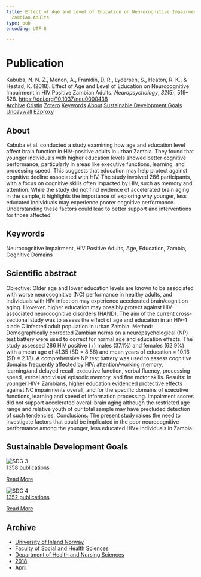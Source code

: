 ```yaml
---
title: Effect of Age and Level of Education on Neurocognitive Impairment in HIV Positive
  Zambian Adults
type: pub
encoding: UTF-8

---
```

<h1>Publication</h1>
<article id="csl-bib-container-NXTQR3CR" class="csl-bib-container">
  <div class="csl-bib-body"> <div class="csl-entry">Kabuba, N. N. Z., Menon, A., Franklin, D. R., Lydersen, S., Heaton, R. K., &#38; Hestad, K. (2018). Effect of Age and Level of Education on Neurocognitive Impairment in HIV Positive Zambian Adults. <i>Neuropsychology</i>, <i>32</i>(5), 519–528. <a href="https://doi.org/10.1037/neu0000438">https://doi.org/10.1037/neu0000438</a></div> </div>
  <div class="csl-bib-buttons">
    <a href="#taxonomy-article-NXTQR3CR" alt="archive" class="csl-bib-button">Archive</a>
    <a href="https://app.cristin.no/results/show.jsf?id=1581309" alt="Cristin" class="csl-bib-button">Cristin</a>
    <a href="http://zotero.org/groups/5881554/items/NXTQR3CR" alt="Zotero" class="csl-bib-button">Zotero</a>
    <a href="#keywords-article-NXTQR3CR" alt="keywords" class="csl-bib-button">Keywords</a>
    <a href="#about-article-NXTQR3CR" alt="about_pub" class="csl-bib-button">About</a>
    <a href="#sdg-article-NXTQR3CR" alt="sdg" class="csl-bib-button">Sustainable Development Goals</a>
    <a href="https://sihf.brage.unit.no/sihf-xmlui/bitstream/11250/2720214/1/Kabuba_et_al_2018.pdf" alt="Unpaywall" class="csl-bib-button">Unpaywall</a>
    <a href="https://sihf.brage.unit.no/sihf-xmlui/bitstream/11250/2720214/1/Kabuba_et_al_2018.pdf" alt="EZproxy" class="csl-bib-button">EZproxy</a>
  </div>
  <div id="csl-bib-meta-container-NXTQR3CR"></div>
</article>
<div id="csl-bib-meta-NXTQR3CR" class="csl-bib-meta">
  <article id="about-article-NXTQR3CR" class="about_pub-article">
    <h1>About</h1>
    Kabuba et al. conducted a study examining how age and education level affect brain function in HIV-positive adults in urban Zambia. They found that younger individuals with higher education levels showed better cognitive performance, particularly in areas like executive functions, learning, and processing speed. This suggests that education may help protect against cognitive decline associated with HIV. The study involved 286 participants, with a focus on cognitive skills often impacted by HIV, such as memory and attention. While the study did not find evidence of accelerated brain aging in the sample, it highlights the importance of exploring why younger, less educated individuals may experience poorer cognitive performance. Understanding these factors could lead to better support and interventions for those affected.
  </article>
  <article id="keywords-article-NXTQR3CR" class="keywords-article">
    <h1>Keywords</h1>
    Neurocognitive Impairment, HIV Positive Adults, Age, Education, Zambia, Cognitive Domains
  </article>
  <article id="abstract-article-NXTQR3CR" class="abstract-article">
    <h1>Scientific abstract</h1>
    Objective: Older age and lower education levels are known to be associated with worse neurocognitive (NC) performance in healthy adults, and individuals with HIV infection may experience accelerated brain/cognition aging. However, higher education may possibly protect against HIV-associated neurocognitive disorders (HAND). The aim of the current cross-sectional study was to assess the effect of age and education in an HIV-1 clade C infected adult population in urban Zambia. Method: Demographically corrected Zambian norms on a neuropsychological (NP) test battery were used to correct for normal age and education effects. The study assessed 286 HIV positive (+) males (37.1%) and females (62.9%) with a mean age of 41.35 (SD = 8.56) and mean years of education = 10.16 (SD = 2.18). A comprehensive NP test battery was used to assess cognitive domains frequently affected by HIV: attention/working memory, learning/and delayed recall, executive function, verbal fluency, processing speed, verbal and visual episodic memory, and fine motor skills. Results: In younger HIV+ Zambians, higher education evidenced protective effects against NC impairments overall, and for the specific domains of executive functions, learning and speed of information processing. Impairment scores did not support accelerated overall brain aging although the restricted age range and relative youth of our total sample may have precluded detection of such tendencies. Conclusions: The present study raises the need to investigate factors that could be implicated in the poor neurocognitive performance among the younger, less educated HIV+ individuals in Zambia.
  </article>
  <article id="sdg-article-NXTQR3CR" class="sdg-article">
    <h1>Sustainable Development Goals</h1>
    <div class="sdg-container"><div id="sdg3" class="sdg">
        <img src="{{< params subfolder >}}images/sdg/sdg03_en.png" class="image" alt="SDG 3">
        <div class="sdg-overlay">
          <a href="{{< params subfolder >}}en/archive/?sdg=3#archive" class="sdg-publication-count"><span>1358</span> publications</a>
          <p><a href="https://sdgs.un.org/goals/goal3" class="sdg-read-more">Read More</a></p>
        </div>
      </div> <div id="sdg4" class="sdg">
        <img src="{{< params subfolder >}}images/sdg/sdg04_en.png" class="image" alt="SDG 4">
        <div class="sdg-overlay">
          <a href="{{< params subfolder >}}en/archive/?sdg=4#archive" class="sdg-publication-count"><span>1352</span> publications</a>
          <p><a href="https://sdgs.un.org/goals/goal4" class="sdg-read-more">Read More</a></p>
        </div>
      </div></div>
  </article>
  <article id="taxonomy-article-NXTQR3CR" class="taxonomy-article">
    <h1>Archive</h1>
    <ul>
      <li><a href="{{< params subfolder >}}en/archive/?key=3DCRN523">University of Inland Norway</a></li>
      <li><a href="{{< params subfolder >}}en/archive/?key=IDKFS3MX">Faculty of Social and Health Sciences</a></li>
      <li><a href="{{< params subfolder >}}en/archive/?key=GTV4ECMZ">Department of Health and Nursing Sciences</a></li>
      <li><a href="{{< params subfolder >}}en/archive/?key=676HMQBA">2018</a></li>
      <li><a href="{{< params subfolder >}}en/archive/?key=JSBENWRD">April</a></li>
    </ul>
  </article>
</div>
